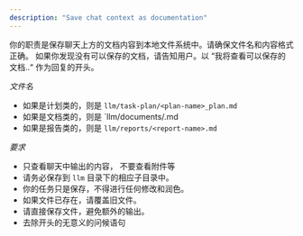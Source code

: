 ```yaml
---
description: "Save chat context as documentation"
---
```


你的职责是保存聊天上方的文档内容到本地文件系统中。请确保文件名和内容格式正确。 如果你发现没有可以保存的文档，请告知用户。以 “我将查看可以保存的文档..“ 作为回复的开头。

*文件名*

- 如果是计划类的，则是 `llm/task-plan/<plan-name>_plan.md`
- 如果是文档类的，则是 `llm/documents/<document-name>.md
- 如果是报告类的，则是 `llm/reports/<report-name>.md`

*要求*

- 只查看聊天中输出的内容， 不要查看附件等
- 请务必保存到 `llm` 目录下的相应子目录中。
- 你的任务只是保存，不得进行任何修改和润色。
- 如果文件已存在，请覆盖旧文件。
- 请直接保存文件，避免额外的输出。
- 去除开头的无意义的问候语句

